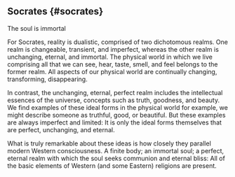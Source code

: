 ## Socrates {#socrates}

The soul is immortal

For Socrates, reality is dualistic, comprised of two dichotomous realms. One realm is changeable, transient, and imperfect, whereas the other realm is unchanging, eternal, and immortal. The physical world in which we live comprising all that we can see, hear, taste, smell, and feel belongs to the former realm. All aspects of our physical world are continually changing, transforming, disappearing.

In contrast, the unchanging, eternal, perfect realm includes the intellectual essences of the universe, concepts such as truth, goodness, and beauty. We find examples of these ideal forms in the physical world for example, we might describe someone as truthful, good, or beautiful. But these examples are always imperfect and limited: It is only the ideal forms themselves that are perfect, unchanging, and eternal.

What is truly remarkable about these ideas is how closely they parallel modern Western consciousness. A finite body; an immortal soul; a perfect, eternal realm with which the soul seeks communion and eternal bliss: All of the basic elements of Western (and some Eastern) religions are present.